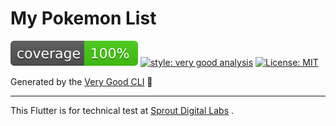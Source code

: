 # My Pokemon List

![coverage][coverage_badge] [![style: very good analysis][very_good_analysis_badge]][very_good_analysis_link] [![License: MIT][license_badge]][license_link]

Generated by the [Very Good CLI][very_good_cli_link] 🤖

---

This Flutter is for technical test at [Sprout Digital Labs][sprout_homepage] .

[coverage_badge]: coverage_badge.svg

[license_badge]: https://img.shields.io/badge/license-MIT-blue.svg

[license_link]: https://opensource.org/licenses/MIT

[very_good_analysis_badge]: https://img.shields.io/badge/style-very_good_analysis-B22C89.svg

[very_good_analysis_link]: https://pub.dev/packages/very_good_analysis

[very_good_cli_link]: https://github.com/VeryGoodOpenSource/very_good_cli

[sprout_homepage]: https://sprout.co.id
